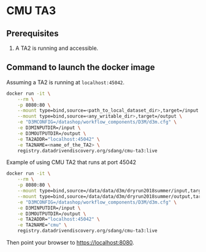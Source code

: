 # CMU TA3

## Prerequisites
1. A TA2 is running and accessible.

## Command to launch the docker image
Assuming a TA2 is running at ```localhost:45042```.

```bash
docker run -it \
    --rm \
    -p 8080:80 \
    --mount type=bind,source=<path_to_local_dataset_dir>,target=/input \
    --mount type=bind,source=<any_writable_dir>,target=/output \
    -e "D3MCONFIG=/datashop/workflow_components/D3M/d3m.cfg" \
    -e D3MINPUTDIR=/input \
    -e D3MOUTPUTDIR=/output \
    -e TA2ADDR="localhost:45042" \
    -e TA2NAME=<name_of_the_TA2> \
    registry.datadrivendiscovery.org/sdang/cmu-ta3:live
```

Example of using CMU TA2 that runs at port 45042
```bash
docker run -it \
    --rm \
    -p 8080:80 \
    --mount type=bind,source=/data/data/d3m/dryrun2018summer/input,target=/input \
    --mount type=bind,source=/data/data/d3m/dryrun2018summer/output,target=/output \
    -e "D3MCONFIG=/datashop/workflow_components/D3M/d3m.cfg" \
    -e D3MINPUTDIR=/input \
    -e D3MOUTPUTDIR=/output \
    -e TA2ADDR="localhost:45042" \
    -e TA2NAME="cmu" \
    registry.datadrivendiscovery.org/sdang/cmu-ta3:live
```

Then point your browser to [https://localhost:8080](https://localhost:8080).
